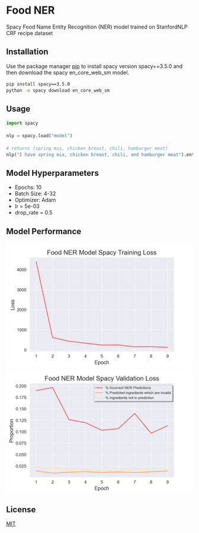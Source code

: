 # Food NER

Spacy Food Name Entity Recognition (NER) model trained on StanfordNLP CRF recipe dataset

## Installation

Use the package manager [pip](https://pip.pypa.io/en/stable/) to install spacy version spacy==3.5.0 and then download the spacy en_core_web_sm model.

```bash
pip install spacy==3.5.0
python -m spacy download en_core_web_sm
```

## Usage

```python
import spacy

nlp = spacy.load("model")

# returns (spring mix, chicken breast, chili, hamburger meat)
nlp("I have spring mix, chicken breast, chili, and hamburger meat").ents

```

## Model Hyperparameters 
* Epochs: 10
* Batch Size: 4-32
* Optimizer: Adam
* lr = 5e-03
* drop_rate = 0.5

## Model Performance
![alt text](https://github.com/randymi01/food_ner/blob/main/training_loss.png?raw=true)
![alt text](https://github.com/randymi01/food_ner/blob/main/validation_loss.png?raw=true)

## License

[MIT](https://choosealicense.com/licenses/mit/)
